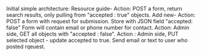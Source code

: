 Initial simple architecture:
	Resource guide- 
		Action: POST a form, return search results, only pulling from "accepted : true" objects. 
	Add new-
		Action: POST a form with request for submission. Store with JSON field "accepted: false"
			Form will contain email or phone number for contact.
		Action: Admin side, GET all objects with "accepted : false". 
		Action : Admin side, PUT selected object - update accepted to true. Send email or text to user who posted rqeuest.

